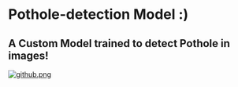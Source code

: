 # Pothole-detection Model :)
## A Custom Model trained to detect Pothole in images!

[![github.png](https://i.postimg.cc/kXvNmsFX/github.png)](https://postimg.cc/JGtH3b29)
